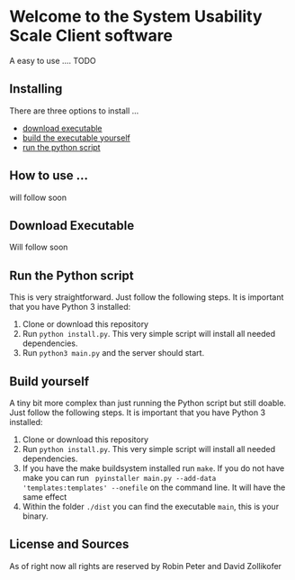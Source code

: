 # Welcome to the System Usability Scale Client software

A easy to use .... TODO

## Installing

There are three options to install ...

- [download executable](#how-to-use)
- [build the executable yourself](#build-yourself)
- [run the python script](#run-the-python-script)

## How to use ...

will follow soon

## Download Executable

Will follow soon

## Run the Python script

This is very straightforward. Just follow the following steps. It is important that you have Python 3 installed:

1. Clone or download this repository
2. Run `python install.py`. This very simple script will install all needed dependencies.
3. Run `python3 main.py` and the server should start.

## Build yourself

A tiny bit more complex than just running the Python script but still doable. Just follow the following steps. It is important that you have Python 3 installed:

1. Clone or download this repository
2. Run `python install.py`. This very simple script will install all needed dependencies.
3. If you have the make buildsystem installed run `make`. If you do not have make you can run `	pyinstaller main.py --add-data 'templates:templates' --onefile` on the command line. It will have the same effect
4. Within the folder `./dist` you can find the executable `main`, this is your binary.

## License and Sources

As of right now all rights are reserved by Robin Peter and David Zollikofer
